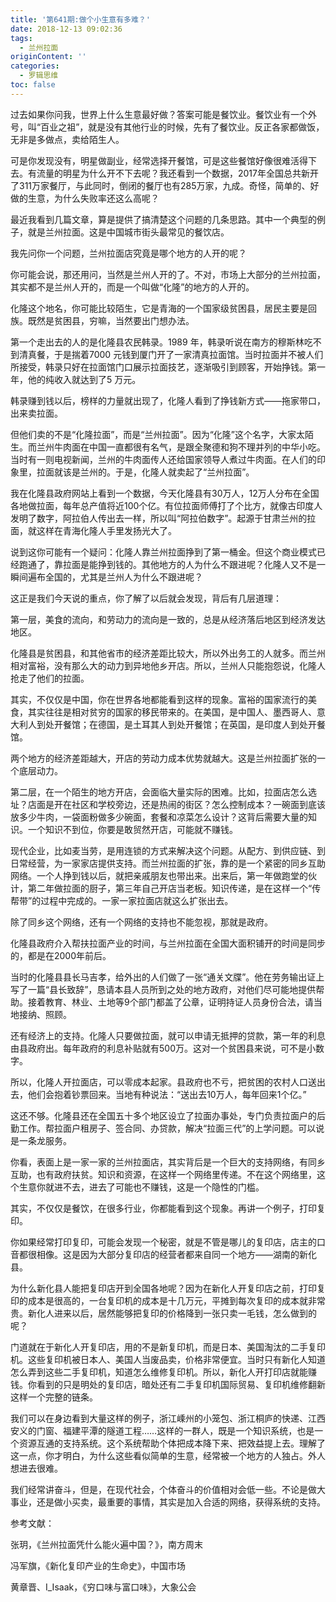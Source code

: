 ```yaml
---
title: '第641期:做个小生意有多难？'
date: 2018-12-13 09:02:36
tags:
  - 兰州拉面
originContent: ''
categories:
  - 罗辑思维
toc: false
---
```

过去如果你问我，世界上什么生意最好做？答案可能是餐饮业。餐饮业有一个外号，叫“百业之祖”，就是没有其他行业的时候，先有了餐饮业。反正各家都做饭，无非是多做点，卖给陌生人。

可是你发现没有，明星做副业，经常选择开餐馆，可是这些餐馆好像很难活得下去。有流量的明星为什么开不下去呢？我还看到一个数据，2017年全国总共新开了311万家餐厅，与此同时，倒闭的餐厅也有285万家，九成。奇怪，简单的、好做的生意，为什么失败率还这么高呢？

最近我看到几篇文章，算是提供了搞清楚这个问题的几条思路。其中一个典型的例子，就是兰州拉面。这是中国城市街头最常见的餐饮店。<escape><!-- more --></escape>

我先问你一个问题，兰州拉面店究竟是哪个地方的人开的呢？

你可能会说，那还用问，当然是兰州人开的了。不对，市场上大部分的兰州拉面，其实都不是兰州人开的，而是一个叫做“化隆”的地方的人开的。

化隆这个地名，你可能比较陌生，它是青海的一个国家级贫困县，居民主要是回族。既然是贫困县，穷嘛，当然要出门想办法。

第一个走出去的人的是化隆县农民韩录。1989 年，韩录听说在南方的穆斯林吃不到清真餐，于是揣着7000 元钱到厦门开了一家清真拉面馆。当时拉面并不被人们所接受，韩录只好在拉面馆门口展示拉面技艺，逐渐吸引到顾客，开始挣钱。第一年，他的纯收入就达到了5 万元。  

韩录赚到钱以后，榜样的力量就出现了，化隆人看到了挣钱新方式——拖家带口，出来卖拉面。

但他们卖的不是“化隆拉面”，而是“兰州拉面”。因为“化隆”这个名字，大家太陌生。而兰州牛肉面在中国一直都很有名气，是跟全聚德和狗不理并列的中华小吃。当时有一则电视新闻，兰州的牛肉面传人还给国家领导人煮过牛肉面。在人们的印象里，拉面就该是兰州的。于是，化隆人就卖起了“兰州拉面”。

我在化隆县政府网站上看到一个数据，今天化隆县有30万人，12万人分布在全国各地做拉面，每年总产值将近100个亿。有位拉面师傅打了个比方，就像古印度人发明了数字，阿拉伯人传出去一样，所以叫“阿拉伯数字”。起源于甘肃兰州的拉面，就这样在青海化隆人手里发扬光大了。

说到这你可能有一个疑问：化隆人靠兰州拉面挣到了第一桶金。但这个商业模式已经跑通了，靠拉面是能挣到钱的。其他地方的人为什么不跟进呢？化隆人又不是一瞬间遍布全国的，尤其是兰州人为什么不跟进呢？

这正是我们今天说的重点，你了解了以后就会发现，背后有几层道理：

第一层，美食的流向，和劳动力的流向是一致的，总是从经济落后地区到经济发达地区。

化隆县是贫困县，和其他省市的经济差距比较大，所以外出务工的人就多。而兰州相对富裕，没有那么大的动力到异地他乡开店。所以，兰州人只能抱怨说，化隆人抢走了他们的拉面。

其实，不仅仅是中国，你在世界各地都能看到这样的现象。富裕的国家流行的美食，其实往往是相对贫穷的国家的移民带来的。在美国，是中国人、墨西哥人、意大利人到处开餐馆；在德国，是土耳其人到处开餐馆；在英国，是印度人到处开餐馆。

两个地方的经济差距越大，开店的劳动力成本优势就越大。这是兰州拉面扩张的一个底层动力。

第二层，在一个陌生的地方开店，会面临大量实际的困难。比如，拉面店怎么选址？店面是开在社区和学校旁边，还是热闹的街区？怎么控制成本？一碗面到底该放多少牛肉，一袋面粉做多少碗面，套餐和凉菜怎么设计？这背后需要大量的知识。一个知识不到位，你要是敢贸然开店，可能就不赚钱。

现代企业，比如麦当劳，是用连锁的方式来解决这个问题。从配方、到供应链、到日常经营，为一家家店提供支持。而兰州拉面的扩张，靠的是一个紧密的同乡互助网络。一个人挣到钱以后，就把亲戚朋友也带出来。出来后，第一年做跑堂的伙计，第二年做拉面的厨子，第三年自己开店当老板。知识传递，是在这样一个“传帮带”的过程中完成的。一家一家拉面店就这么扩张出去。

除了同乡这个网络，还有一个网络的支持也不能忽视，那就是政府。

化隆县政府介入帮扶拉面产业的时间，与兰州拉面在全国大面积铺开的时间是同步的，都是在2000年前后。

当时的化隆县县长马吉孝，给外出的人们做了一张“通关文牒”。他在劳务输出证上写了一篇“县长致辞”，恳请本县人员所到之处的地方政府，对他们尽可能地提供帮助。接着教育、林业、土地等9个部门都盖了公章，证明持证人员身份合法，请当地接纳、照顾。

还有经济上的支持。化隆人只要做拉面，就可以申请无抵押的贷款，第一年的利息由县政府出。每年政府的利息补贴就有500万。这对一个贫困县来说，可不是小数字。

所以，化隆人开拉面店，可以零成本起家。县政府也不亏，把贫困的农村人口送出去，他们会抱着钞票回来。当地有种说法：“送出去10万人，每年回来1个亿。”

这还不够。化隆县还在全国五十多个地区设立了拉面办事处，专门负责拉面户的后勤工作。帮拉面户租房子、签合同、办贷款，解决“拉面三代”的上学问题。可以说是一条龙服务。

你看，表面上是一家一家的兰州拉面店，其实背后是一个巨大的支持网络，有同乡互助，也有政府扶贫。知识和资源，在这样一个网络里传递。不在这个网络里，这个生意你就进不去，进去了可能也不赚钱，这是一个隐性的门槛。

其实，不仅仅是餐饮，在很多行业，你都能看到这个现象。再讲一个例子，打印复印。

你如果经常打印复印，可能会发现一个秘密，就是不管是哪儿的复印店，店主的口音都很相像。这是因为大部分复印店的经营者都来自同一个地方——湖南的新化县。

为什么新化县人能把复印店开到全国各地呢？因为在新化人开复印店之前，打印复印的成本是很高的，一台复印机的成本是十几万元，平摊到每次复印的成本就非常贵。新化人进来以后，居然能够把复印的价格降到一张只卖一毛钱，怎么做到的呢？

门道就在于新化人开复印店，用的不是新复印机，而是日本、美国淘汰的二手复印机。这些复印机被日本人、美国人当废品卖，价格非常便宜。当时只有新化人知道怎么弄到这些二手复印机，知道怎么维修复印机。所以，新化人开打印店就能赚钱。你看到的只是明处的复印店，暗处还有二手复印机国际贸易、复印机维修翻新这样一个完整的链条。

我们可以在身边看到大量这样的例子，浙江嵊州的小笼包、浙江桐庐的快递、江西安义的门窗、福建平潭的隧道工程……这样的一群人，既是一个知识系统，也是一个资源互通的支持系统。这个系统帮助个体把成本降下来、把效益提上去。理解了这一点，你才明白，为什么这些看似简单的生意，经常被一个地方的人独占。外人想进去很难。

我们经常讲奋斗，但是，在现代社会，个体奋斗的价值相对会低一些。不论是做大事业，还是做小买卖，最重要的事情，其实是加入合适的网络，获得系统的支持。

参考文献：

张玥，《兰州拉面凭什么能火遍中国？》，南方周末 

冯军旗，《新化复印产业的生命史》，中国市场

黄章晋、I_Isaak，《穷口味与富口味》，大象公会